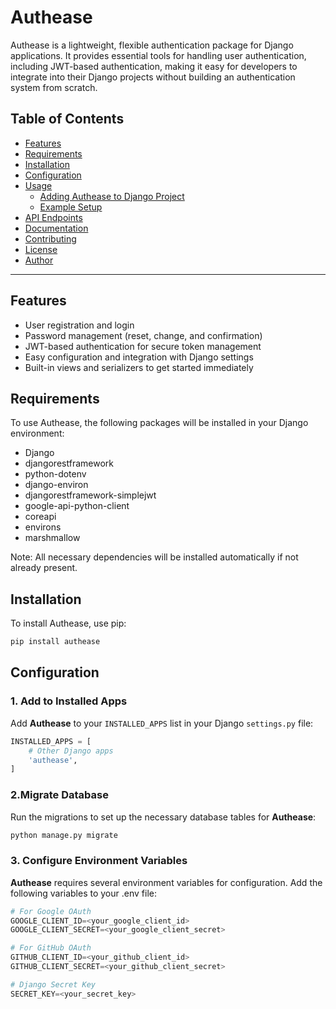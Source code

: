 # Authease

Authease is a lightweight, flexible authentication package for Django applications. It provides essential tools for handling user authentication, including JWT-based authentication, making it easy for developers to integrate into their Django projects without building an authentication system from scratch.

## Table of Contents
- [Features](#features)
- [Requirements](#requirements)
- [Installation](#installation)
- [Configuration](#configuration)
- [Usage](#usage)
  - [Adding Authease to Django Project](#adding-authease-to-django-project)
  - [Example Setup](#example-setup)
- [API Endpoints](#api-endpoints)
- [Documentation](#documentation)
- [Contributing](#contributing)
- [License](#license)
- [Author](#author)

---

## Features

- User registration and login
- Password management (reset, change, and confirmation)
- JWT-based authentication for secure token management
- Easy configuration and integration with Django settings
- Built-in views and serializers to get started immediately

## Requirements

To use Authease, the following packages will be installed in your Django environment:

- Django
- djangorestframework
- python-dotenv
- django-environ
- djangorestframework-simplejwt
- google-api-python-client
- coreapi
- environs
- marshmallow

Note: All necessary dependencies will be installed automatically if not already present.

## Installation

To install Authease, use pip:

```bash
pip install authease
```

## Configuration
### 1. Add to Installed Apps

Add **Authease** to your `INSTALLED_APPS` list in your Django `settings.py` file:

```python
INSTALLED_APPS = [
    # Other Django apps
    'authease',
]
```
### 2.Migrate Database

Run the migrations to set up the necessary database tables for **Authease**:
```python
python manage.py migrate
```
### 3. Configure Environment Variables
**Authease** requires several environment variables for configuration. Add the following variables to your .env file:
```python
# For Google OAuth
GOOGLE_CLIENT_ID=<your_google_client_id>
GOOGLE_CLIENT_SECRET=<your_google_client_secret>

# For GitHub OAuth
GITHUB_CLIENT_ID=<your_github_client_id>
GITHUB_CLIENT_SECRET=<your_github_client_secret>

# Django Secret Key
SECRET_KEY=<your_secret_key>
```